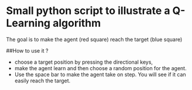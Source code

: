 # Small python script to illustrate a Q-Learning algorithm

The goal is to make the agent (red square) reach the target (blue square)

##How to use it ?
- choose a target position by pressing the directional keys, 
- make the agent learn and then choose a random position for the agent.
- Use the space bar to make the agent take on step. You will see if it can easily reach the target.